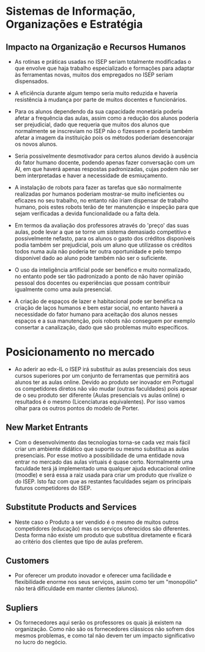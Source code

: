 # Sistemas de Informação, Organizações e Estratégia #

## Impacto na Organização e Recursos Humanos ##

* As rotinas e práticas usadas no ISEP seriam totalmente modificadas o que envolve que haja trabalho especializado e formações para adaptar às ferramentas novas, muitos dos empregados no ISEP seriam dispensados.

* A eficiência durante algum tempo seria muito reduzida e haveria resistência à mudança por parte de muitos docentes e funcionários.

* Para os alunos dependendo da sua capacidade monetária poderia afetar a frequência das aulas, assim como a redução dos alunos poderia ser prejudicial, dado que requeria que muitos dos alunos que normalmente se inscreviam no ISEP não o fizessem e poderia também afetar a imagem da instituição pois os métodos poderiam desencorajar os novos alunos.

* Seria possivelmente desmotivador para certos alunos devido à ausência do fator humano docente, podendo apenas fazer conversação com um AI, em que haverá apenas respostas padronizadas, cujas podem não ser bem interpretadas e haver a necessidade de esmiuçamento.

* A instalação de robots para fazer as tarefas que são normalmente realizadas por humanos poderiam mostrar-se muito ineficientes ou eficazes no seu trabalho, no entanto não iriam dispensar de trabalho humano, pois estes robots terão de ter manutenção e inspeção para que sejam verificadas a devida funcionalidade ou a falta dela.

* Em termos da avaliação dos professores através do 'preço' das suas aulas, pode levar a que se torne um sistema demasiado competitivo e possivelmente nefasto, para os alunos o gasto dos créditos disponíveis podia também ser prejudicial, pois um aluno que utilizasse os créditos todos numa aula não poderia ter outra oportunidade e pelo tempo disponivel dado ao aluno pode também não ser o suficiente.

* O uso da inteligência artificial pode ser benéfico e muito normalizado, no entanto pode ser tão padronizado a ponto de não haver opinião pessoal dos docentes ou experiências que possam contribuir igualmente como uma aula presencial.

* A criação de espaços de lazer e habitacional pode ser benéfica na criação de laços humanos e bem estar social, no entanto haverá a necessidade do fator humano para aceitação dos alunos nesses espaços e a sua manutenção, pois robots não conseguem por exemplo consertar a canalização, dado que são problemas muito específicos.

# Posicionamento no mercado #

* Ao aderir ao edx-IL o ISEP irá substituir as aulas presenciais dos seus cursos superiores por um conjunto de ferramentas que permitirá aos alunos ter as aulas online.
Devido ao produto ser inovador em Portugal os competidores diretos não vão mudar (outras faculdades) pois apesar de o seu produto ser diferente (Aulas presenciais vs aulas online) o resultados é o mesmo (Licenciaturas equivalentes). Por isso vamos olhar para os outros pontos do modelo de Porter.

## New Market Entrants ##
* Com o desenvolvimento das tecnologias torna-se cada vez mais fácil criar um ambiente didático que suporte ou mesmo substitua as aulas presenciais.
Por esse motivo a possibilidade de uma entidade nova entrar no mercado das aulas virtuais é quase certo. Normalmente uma faculdade terá já implementado uma qualquer ajuda educacional online (moodle) e será essa a raiz usada para criar um produto que rivalize o do ISEP.
Isto faz com que as restantes faculdades sejam os principais futuros competidores do ISEP.

## Substitute Products and Services ##
* Neste caso o Produto a ser vendido é o mesmo de muitos outros competidores (educação) mas os serviços oferecidos são diferentes. Desta forma não existe um produto que substitua diretamente e ficará ao critério dos clientes que tipo de aulas preferem.

## Customers ##
* Por oferecer um produto inovador e oferecer uma facilidade e flexibilidade enorme nos seus serviços, assim como ter um "monopólio" não terá dificuldade em manter clientes (alunos).

## Supliers ##
* Os fornecedores aqui serão os professores os quais já existem na organização. Como não são os fornecedores clássicos não sofrem dos mesmos problemas, e como tal não devem ter um impacto significativo no lucro do negócio.
